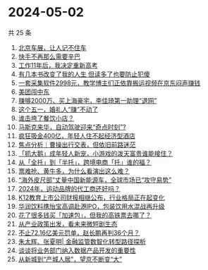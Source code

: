 # 2024-05-02

共 25 条

<!-- BEGIN 36KR -->
<!-- 最后更新时间 2024-05-02 08:02:18 +0800 -->
1. [北京车展，让人记不住车](https://36kr.com/p/2756065987725063)
1. [快手不再那么需要辛巴](https://36kr.com/p/2755912534686468)
1. [工作11年后，我决定重新高考](https://36kr.com/p/2754269911710470)
1. [有几本书改变了我的人生 但读多了也要防止犯傻](https://36kr.com/p/2681685828206729)
1. [一套采集软件2998元，教学博主们正依靠搬运视频在京东闷声赚钱](https://36kr.com/p/2755877033300612)
1. [美团闯中东](https://36kr.com/p/2755847586610179)
1. [赚够2000万、买上海豪宅，李佳琦第一助理“退网”](https://36kr.com/p/2755857337400321)
1. [这个五一，婚礼人“赚”不动了](https://36kr.com/p/2756630624893953)
1. [谁击垮了餐饮小店？](https://36kr.com/p/2753106356091657)
1. [马斯克来华，自动驾驶迎来“奇点时刻”?](https://36kr.com/p/2756071160969987)
1. [疯狂吸金400亿，年轻人住不起经济型酒店](https://36kr.com/p/2756617057090563)
1. [焦点分析｜曹操出行交表，但依旧前路迷茫](https://36kr.com/p/2755458802187013)
1. [「抓大鹅」成年轻人新宠，小游戏的泼天富贵谁能接住？](https://36kr.com/p/2756756011777026)
1. [从「全托」到「半托」，跨境电商「托」谁的福？](https://36kr.com/p/2756042208393991)
1. [票难抢、黄牛多，为什么看演出这么难？](https://36kr.com/p/2756758126050310)
1. [“海外皮尺部”丈量中国新能源车，全球市场已“攻守易势”](https://36kr.com/p/2755964444643971)
1. [2024年，运动品牌的代工商还好吗？](https://36kr.com/p/2755812831542020)
1. [K12教育上市公司财报相继公布，行业格局正在起变化](https://36kr.com/p/2756118590601988)
1. [华润饮料携怡宝高调赴港IPO，包装饮用水混战再升级](https://36kr.com/p/2756058337019656)
1. [花了很多钱买「加速包」，但我的高铁票去哪了？](https://36kr.com/p/2755913415539458)
1. [从产业政策出发，看未来微短剧生态](https://36kr.com/p/2756004772051716)
1. [不止72.16亿美元罚单，赵长鹏再判36个月？](https://36kr.com/p/2755858804849416)
1. [朱太辉、张夏明| 金融监管数智化转型路径探析](https://36kr.com/p/2756658098781188)
1. [谈谈将业务部门纳入数据产品开发的重要性](https://36kr.com/p/2756872523185161)
1. [从新城到“产城人居”，望京不断变“大”](https://36kr.com/p/2755778827778817)
<!-- END 36KR -->